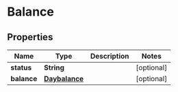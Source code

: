 
# Balance

## Properties
Name | Type | Description | Notes
------------ | ------------- | ------------- | -------------
**status** | **String** |  |  [optional]
**balance** | [**Daybalance**](Daybalance.md) |  |  [optional]



